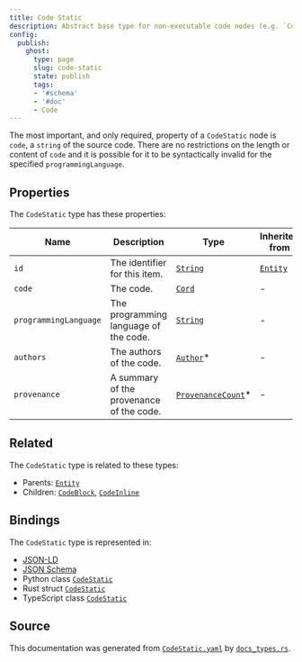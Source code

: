 ```yaml
---
title: Code Static
description: Abstract base type for non-executable code nodes (e.g. `CodeBlock`).
config:
  publish:
    ghost:
      type: page
      slug: code-static
      state: publish
      tags:
      - '#schema'
      - '#doc'
      - Code
---
```


The most important, and only required, property of a `CodeStatic` node is `code`, a `string` of the source code.
There are no restrictions on the length or content of `code` and it is possible for it to be syntactically
invalid for the specified `programmingLanguage`.


## Properties

The `CodeStatic` type has these properties:

| Name                  | Description                              | Type                                                                                   | Inherited from                                                     | `JSON-LD @id`                                                          | Aliases                                        |
| --------------------- | ---------------------------------------- | -------------------------------------------------------------------------------------- | ------------------------------------------------------------------ | ---------------------------------------------------------------------- | ---------------------------------------------- |
| `id`                  | The identifier for this item.            | [`String`](https://stencila.ghost.io/docs/reference/schema/string)                     | [`Entity`](https://stencila.ghost.io/docs/reference/schema/entity) | [`schema:id`](https://schema.org/id)                                   | -                                              |
| `code`                | The code.                                | [`Cord`](https://stencila.ghost.io/docs/reference/schema/cord)                         | -                                                                  | `stencila:code`                                                        | -                                              |
| `programmingLanguage` | The programming language of the code.    | [`String`](https://stencila.ghost.io/docs/reference/schema/string)                     | -                                                                  | [`schema:programmingLanguage`](https://schema.org/programmingLanguage) | `programming-language`, `programming_language` |
| `authors`             | The authors of the code.                 | [`Author`](https://stencila.ghost.io/docs/reference/schema/author)*                    | -                                                                  | [`schema:author`](https://schema.org/author)                           | `author`                                       |
| `provenance`          | A summary of the provenance of the code. | [`ProvenanceCount`](https://stencila.ghost.io/docs/reference/schema/provenance-count)* | -                                                                  | `stencila:provenance`                                                  | -                                              |

## Related

The `CodeStatic` type is related to these types:

- Parents: [`Entity`](https://stencila.ghost.io/docs/reference/schema/entity)
- Children: [`CodeBlock`](https://stencila.ghost.io/docs/reference/schema/code-block), [`CodeInline`](https://stencila.ghost.io/docs/reference/schema/code-inline)

## Bindings

The `CodeStatic` type is represented in:

- [JSON-LD](https://stencila.org/CodeStatic.jsonld)
- [JSON Schema](https://stencila.org/CodeStatic.schema.json)
- Python class [`CodeStatic`](https://github.com/stencila/stencila/blob/main/python/python/stencila/types/code_static.py)
- Rust struct [`CodeStatic`](https://github.com/stencila/stencila/blob/main/rust/schema/src/types/code_static.rs)
- TypeScript class [`CodeStatic`](https://github.com/stencila/stencila/blob/main/ts/src/types/CodeStatic.ts)

## Source

This documentation was generated from [`CodeStatic.yaml`](https://github.com/stencila/stencila/blob/main/schema/CodeStatic.yaml) by [`docs_types.rs`](https://github.com/stencila/stencila/blob/main/rust/schema-gen/src/docs_types.rs).
